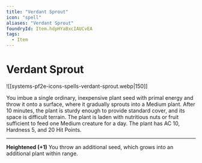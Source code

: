 ```yaml
---
title: "Verdant Sprout"
icon: "spell"
aliases: "Verdant Sprout"
foundryId: Item.hdpHYaBxcIAUCvEA
tags:
  - Item
---
```


# Verdant Sprout
![[systems-pf2e-icons-spells-verdant-sprout.webp|150]]

You imbue a single ordinary, inexpensive plant seed with primal energy and throw it onto a surface, where it gradually sprouts into a Medium plant. After 10 minutes, the plant is sturdy enough to provide standard cover, and its space is difficult terrain. The plant is laden with nutritious nuts or fruit sufficient to feed one Medium creature for a day. The plant has AC 10, Hardness 5, and 20 Hit Points.

* * *

**Heightened (+1)** You throw an additional seed, which grows into an additional plant within range.
